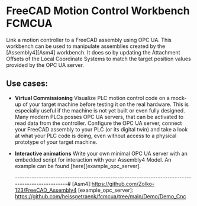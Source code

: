 # FreeCAD Motion Control Workbench FCMCUA
Link a motion controller to a FreeCAD assembly using OPC UA. This workbench can be used to manipulate assemblies created by the [Assembly4][Asm4] workbench. It does so by updating the Attachment Offsets of the Local Coordinate Systems to match the target position values provided by the OPC UA server.

## Use cases:

- **Virtual Commissioning**
  Visualize PLC motion control code on a mock-up of your target machine before testing it on the real hardware. This is especially useful if the machine is not yet built or even fully designed.
  Many modern PLCs posses OPC UA servers, that can be activated to read data from the controller. Configure the OPC UA server, connect your FreeCAD assembly to your PLC (or its digital twin) and take a look at what your PLC code is doing, even without access to a physical prototype of your target machine.

- **Interactive animations**
  Write your own minimal OPC UA server with an embedded script for interaction with your Assembly4 Model. An example can be found [here][example_opc_server]. 



  ------------------------------------------------------------------------------------------------#
  [Asm4]:https://github.com/Zolko-123/FreeCAD_Assembly4
  [example_opc_server]: https://github.com/heissgetraenk/fcmcua/tree/main/Demo/Demo_Cnc


